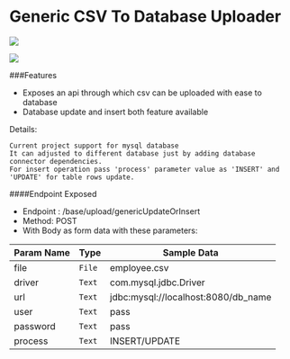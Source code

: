 # Generic CSV To Database Uploader 

![](https://firebasestorage.googleapis.com/v0/b/credo-f7d83.appspot.com/o/app%2Fic_launcher_rect.png?alt=media&token=1becc7dc-5682-4428-af30-21a5e3c60a38)

![](https://img.shields.io/github/release/qubyte/rubidium.svg)

###Features

- Exposes an api through which csv can be uploaded with ease to database
- Database update and insert both feature available

Details:

    Current project support for mysql database
	It can adjusted to different database just by adding database connector dependencies.
	For insert operation pass 'process' parameter value as 'INSERT' and 'UPDATE' for table rows update.
    


####Endpoint Exposed

- Endpoint : /base/upload/genericUpdateOrInsert
- Method: POST
- With Body as form data with these parameters:

|   Param Name             |Type                          |Sample Data                        |
|----------------|-------------------------------|-----------------------------|
|file |`File`            |employee.csv            |
|driver           |`Text`            |com.mysql.jdbc.Driver            |
|url           |`Text`|jdbc:mysql://localhost:8080/db_name|
|user            |`Text`| pass
|password            |`Text`|pass
|process            |`Text`|INSERT/UPDATE

